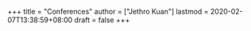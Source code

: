 +++
title = "Conferences"
author = ["Jethro Kuan"]
lastmod = 2020-02-07T13:38:59+08:00
draft = false
+++
